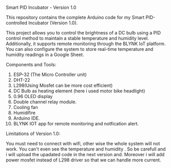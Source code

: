 Smart PID Incubator - Version 1.0

This repository contains the complete Arduino code for my Smart PID-controlled Incubator (Version 1.0).

This project allows you to control the brightness of a DC bulb using a PID control method to maintain a stable temperature and humidity level. Additionally, it supports remote monitoring through the BLYNK IoT platform. You can also configure the system to store real-time temperature and humidity readings in a Google Sheet.

Components and Tools:

1) ESP-32 (The Micro Controller unit)
2) DHT-22
3) L298(Using Mosfet can be more cost efficient)
4) DC Bulb as heating element (here i used motor bike headlight)
5) 0.96 OLED display
6) Double channel relay module.
7) Cooling fan
8) Humidifire
9) Arduino IDE.
10) BLYNK IOT app for remote monitoring and notfication alert.

 
Limitations of Version 1.0:

You must need to connect with wifi, other wise the whole system will not work. You can't even see the temperature and humidity . So be carefull and i will upload the upadated code in the next version and. Moreover i will add power mosfet instead of L298 driver so that we can handle more current. 

